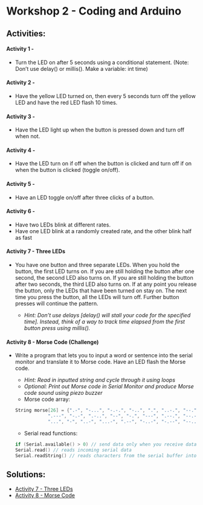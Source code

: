 # Workshop 2 - Coding and Arduino

## Activities:

#### Activity 1 -
* Turn the LED on after 5 seconds using a conditional statement. (Note: Don’t use delay() or millis(). Make a variable: int time)

#### Activity 2 -
* Have the yellow LED turned on, then every 5 seconds turn off the yellow LED and have the red LED flash 10 times.

#### Activity 3 -
* Have the LED light up when the button is pressed down and turn off when not.

#### Activity 4 -
* Have the LED turn on if off when the button is clicked and turn off if on when the button is clicked (toggle on/off).

#### Activity 5 -
* Have an LED toggle on/off after three clicks of a button.

#### Activity 6 -
* Have two LEDs blink at different rates.
* Have one LED blink at a randomly created rate, and the other blink half as fast

#### Activity 7 - Three LEDs
* You have one button and three separate LEDs. When you hold the button, the first LED turns on. If you are still holding the button after one second, the second LED also turns on. If you are still holding the button after two seconds, the third LED also turns on. If at any point you release the button, only the LEDs that have been turned on stay on. The next time you press the button, all the LEDs will turn off. Further button presses will continue the pattern.

	- *Hint: Don’t use delays [delay() will stall your code for the specified time]. Instead, think of a way to track time elapsed from the first button press using millis().*

#### Activity 8 - Morse Code (Challenge)
* Write a program that lets you to input a word or sentence into the serial monitor and translate it to Morse code. Have an LED flash the Morse code.

	- *Hint: Read in inputted string and cycle through it using loops*
	- *Optional: Print out Morse code in Serial Monitor and produce Morse code sound using piezo buzzer*
	- Morse code array:
	```c++
	String morse[26] = {".-", "-...", "-.-.", "-..", ".", "..-.", "--.", "....", "..",     // A-I
			    ".---", "-.-", ".-..", "--", "-.", "---", ".--.", "--.-", ".-.",   // J-R 
			    "...", "-", "..-", "...-", ".--", "-..-", "-.--", "--.."};         // S-Z
	```
	- Serial read functions:
	```c++
	if (Serial.available() > 0) // send data only when you receive data
	Serial.read() // reads incoming serial data
	Serial.readString() // reads characters from the serial buffer into a String
	```

## Solutions:

* [Activity 7 - Three LEDs](https://bmesbuildteamucla.github.io/Workshops/Workshop%202/Activity%207%20-%20Three%20LEDs)
* [Activity 8 - Morse Code](https://bmesbuildteamucla.github.io/Workshops/Workshop%202/Activity%208%20-%20Morse%20Code)
